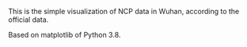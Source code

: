 This is the simple visualization of NCP data in Wuhan, according to the official data.

Based on matplotlib of Python 3.8.